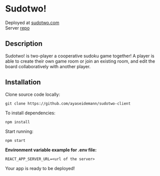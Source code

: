 # Sudotwo!

Deployed at [sudotwo.com](https://sudotwo.com)\
Server [repo](https://github.com/ayaseidemann/sudotwo-server)

## Description

Sudotwo! is two-player a cooperative sudoku game together! A player is able to create their own game room or join an existing room, and edit the board collaboratively with another player.

## Installation

Clone source code locally:

`git clone https://github.com/ayaseidemann/sudotwo-client`

To install dependencies:

`npm install`

Start running:

`npm start`

**Environment variable example for .env file:**

`REACT_APP_SERVER_URL=<url of the server>`

Your app is ready to be deployed!
